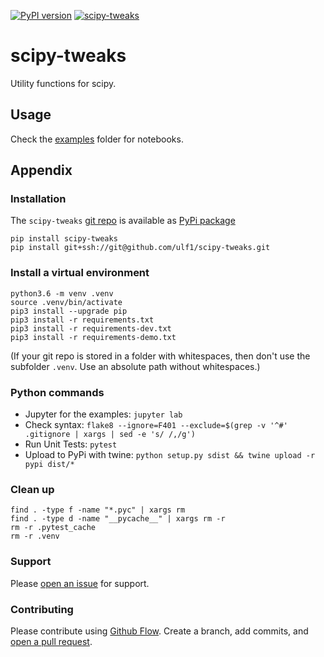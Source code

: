 [![PyPI version](https://badge.fury.io/py/scipy-tweaks.svg)](https://badge.fury.io/py/scipy-tweaks)
[![scipy-tweaks](https://snyk.io/advisor/python/scipy-tweaks/badge.svg)](https://snyk.io/advisor/python/scipy-tweaks)


# scipy-tweaks
Utility functions for scipy.


## Usage
Check the [examples](http://github.com/ulf1/scipy-tweaks/examples) folder for notebooks.


## Appendix


### Installation
The `scipy-tweaks` [git repo](http://github.com/ulf1/scipy-tweaks) is available as [PyPi package](https://pypi.org/project/scipy-tweaks)

```
pip install scipy-tweaks
pip install git+ssh://git@github.com/ulf1/scipy-tweaks.git
```

### Install a virtual environment

```
python3.6 -m venv .venv
source .venv/bin/activate
pip3 install --upgrade pip
pip3 install -r requirements.txt
pip3 install -r requirements-dev.txt
pip3 install -r requirements-demo.txt
```

(If your git repo is stored in a folder with whitespaces, then don't use the subfolder `.venv`. Use an absolute path without whitespaces.)

### Python commands

* Jupyter for the examples: `jupyter lab`
* Check syntax: `flake8 --ignore=F401 --exclude=$(grep -v '^#' .gitignore | xargs | sed -e 's/ /,/g')`
* Run Unit Tests: `pytest`
* Upload to PyPi with twine: `python setup.py sdist && twine upload -r pypi dist/*`

### Clean up 

```
find . -type f -name "*.pyc" | xargs rm
find . -type d -name "__pycache__" | xargs rm -r
rm -r .pytest_cache
rm -r .venv
```

### Support
Please [open an issue](https://github.com/ulf1/scipy-tweaks/issues/new) for support.


### Contributing
Please contribute using [Github Flow](https://guides.github.com/introduction/flow/). Create a branch, add commits, and [open a pull request](https://github.com/ulf1/scipy-tweaks/compare/).
